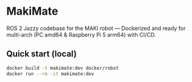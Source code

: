 # MakiMate

ROS 2 Jazzy codebase for the MAKI robot — Dockerized and ready for multi-arch (PC amd64 & Raspberry Pi 5 arm64) with CI/CD.

## Quick start (local)
```bash
docker build -t makimate:dev docker/robot
docker run --rm -it makimate:dev

